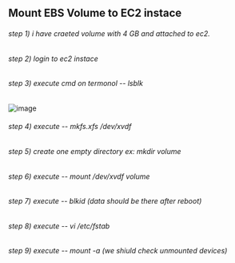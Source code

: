 ## Mount EBS Volume to EC2 instace

###### step 1) i have craeted volume with 4 GB and attached to ec2.

###### step 2) login to ec2 instace 

###### step 3) execute cmd on termonol -- lsblk

![image](https://user-images.githubusercontent.com/48147995/195830902-3486112a-80b0-4432-8933-015679fc4f9e.png)

###### step 4) execute -- mkfs.xfs  /dev/xvdf

###### step 5) create one empty directory ex: mkdir volume

###### step 6) execute -- mount /dev/xvdf volume

###### step 7) execute -- blkid (data should be there after reboot)

###### step 8) execute -- vi /etc/fstab

###### step 9) execute -- mount -a (we shiuld check unmounted devices)
